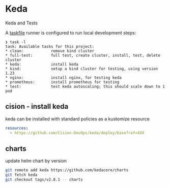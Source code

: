 # Keda

Keda and Tests

A [taskfile](https://taskfile.dev/) runner is configured to run local development steps:

```shell
❯ task -l
task: Available tasks for this project:
* clean:            remove kind cluster
* full-test:        full test, create cluster, install, test, delete cluster
* keda:             install keda
* kind:             setup a kind cluster for testing, using version 1.23
* nginx:            install nginx, for testing keda
* prometheus:       install prometheus for testing
* test:             test keda autoscaling; this should scale down to 1 pod
```

## cision - install keda

keda can be installed with standard policies as a kustomize resource

```yaml
resources:
  - https://github.com/Cision-DevOps/keda/deploy/base?ref=XXX
```

##  charts

update helm chart by version

```sh
git remote add keda https://github.com/kedacore/charts
git fetch keda
git checkout tags/v2.8.1 -- charts
```

